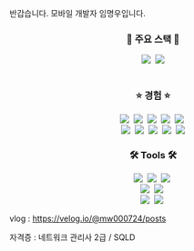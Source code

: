 반갑습니다. 모바일 개발자 임명우입니다.

<h3 align="center">📖 주요 스택 📖</h3>
<div align="center">
  <img src="https://img.shields.io/badge/Flutter-02569B?style=for-the-badge&logo=Flutter&logoColor=white">&nbsp
  <img src="https://img.shields.io/badge/Dart-0175C2?style=for-the-badge&logo=Dart&logoColor=white">
</div>

<br>

<h3 align="center">⭐️ 경험 ⭐️</h3>
<div align="center">
  <img src="https://img.shields.io/badge/Dart-0175C2?style=for-the-badge&logo=Dart&logoColor=white">&nbsp
  <img src="https://img.shields.io/badge/JavaScript-F7DF1E?style=for-the-badge&logo=JavaScript&logoColor=black">&nbsp
  <img src="https://img.shields.io/badge/React-61DAFB?style=for-the-badge&logo=React&logoColor=blue">&nbsp
  <img src="https://img.shields.io/badge/MySQL-4479A1?style=for-the-badge&logo=MySQL&logoColor=white">&nbsp
  <img src="https://img.shields.io/badge/html5-E34F26?style=for-the-badge&logo=html5&logoColor=white">&nbsp
</div>

<div align="center">
  <img src="https://img.shields.io/badge/CSS3-1572B6?style=for-the-badge&logo=CSS3&logoColor=white">&nbsp
  <img src="https://img.shields.io/badge/Node.js-5FA04E?style=for-the-badge&logo=Node.js&logoColor=white">&nbsp
  <img src="https://img.shields.io/badge/FireBase-FFCA28?style=for-the-badge&logo=FireBase&logoColor=orange">&nbsp
  <img src="https://img.shields.io/badge/git-%23F05033.svg?style=for-the-badge&logo=git&logoColor=white">&nbsp
  <img src="https://img.shields.io/badge/github-%23121011.svg?style=for-the-badge&logo=github&logoColor=white">
</div>


<h3 align="center">🛠 Tools 🛠</h3>
<div align="center">
  <img src="https://img.shields.io/badge/git-F05033.svg?style=for-the-badge&logo=git&logoColor=white" />&nbsp
  <img src="https://img.shields.io/badge/github-181717.svg?style=for-the-badge&logo=github&logoColor=white" />&nbsp
  <img src="https://img.shields.io/badge/Notion-F3F3F3.svg?style=for-the-badge&logo=notion&logoColor=black" />&nbsp
</div>

<div align="center">
  <img src="https://img.shields.io/badge/adobe%20photoshop-08253c.svg?style=for-the-badge&logo=adobe%20photoshop&logoColor=37abff" />&nbsp
  <img src="https://img.shields.io/badge/figma-F24E1E.svg?style=for-the-badge&logo=figma&logoColor=white" />&nbsp
</div>

<div align="center">
  <img src="https://img.shields.io/badge/VSCode-2C2C32.svg?style=for-the-badge&logo=visual-studio-code&logoColor=22ABF3" />&nbsp
  <img src="https://img.shields.io/badge/jupyter-2C2C32.svg?style=for-the-badge&logo=jupyter&logoColor=F37726" />&nbsp
<!--   <img src="https://img.shields.io/badge/Colab-2C2C32.svg?style=for-the-badge&logo=googlecolab&logoColor=F9AB00" />&nbsp -->
</div>

vlog : https://velog.io/@mw000724/posts

자격증 : 네트워크 관리사 2급 / SQLD
